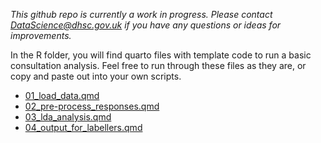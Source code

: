
*This github repo is currently a work in progress. Please contact DataScience@dhsc.gov.uk if you have any questions or ideas for improvements.*

In the R folder, you will find quarto files with template code to run a basic consultation analysis. Feel free to run through these files as they are, or copy and paste out into your own scripts.
- [01_load_data.qmd](https://github.com/DataS-DHSC/consultation_example/blob/main/R/01_load_data.qmd)
- [02_pre-process_responses.qmd](https://github.com/DataS-DHSC/consultation_example/blob/main/R/02_pre-process_responses.qmd)
- [03_lda_analysis.qmd](https://github.com/DataS-DHSC/consultation_example/blob/main/R/03_lda_analysis.qmd)
- [04_output_for_labellers.qmd](https://github.com/DataS-DHSC/consultation_example/blob/main/R/04_output_for_labellers.qmd)
